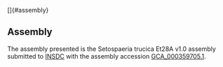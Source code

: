 []{#assembly}

Assembly
--------

The assembly presented is the Setospaeria trucica Et28A v1.0 assembly
submitted to [INSDC](http://www.insdc.org) with the assembly accession
[GCA\_000359705.1](http://www.ebi.ac.uk/ena/data/view/GCA_000359705.1).
